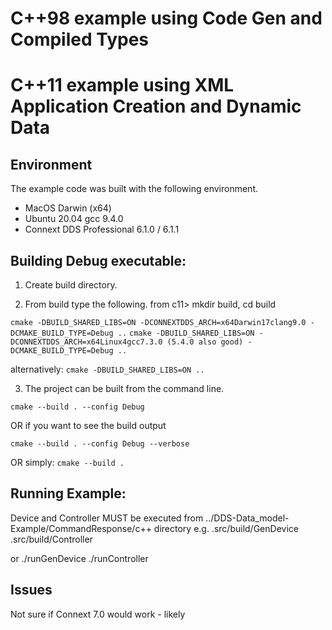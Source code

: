 # C++98 example using Code Gen and Compiled Types
# C++11 example using XML Application Creation and Dynamic Data

## Environment
The example code was built with the following environment.

* MacOS Darwin (x64)
* Ubuntu 20.04 gcc 9.4.0
* Connext DDS Professional 6.1.0 / 6.1.1

## Building Debug executable:

1. Create build directory. 

2. From build type the following.
from c11> mkdir build, cd build

`cmake -DBUILD_SHARED_LIBS=ON -DCONNEXTDDS_ARCH=x64Darwin17clang9.0 -DCMAKE_BUILD_TYPE=Debug ..`
`cmake -DBUILD_SHARED_LIBS=ON -DCONNEXTDDS_ARCH=x64Linux4gcc7.3.0 (5.4.0 also good) -DCMAKE_BUILD_TYPE=Debug ..`

alternatively:
`cmake -DBUILD_SHARED_LIBS=ON ..`


3. The project can be built from the command line.

`cmake --build . --config Debug`

OR if you want to see the build output

`cmake --build . --config Debug --verbose`

OR simply:
`cmake --build .`


## Running Example:
Device and Controller MUST be executed from ../DDS-Data_model-Example/CommandResponse/c++ directory
e.g. .src/build/GenDevice  .src/build/Controller

or ./runGenDevice
   ./runController

## Issues

Not sure if Connext 7.0 would work - likely
